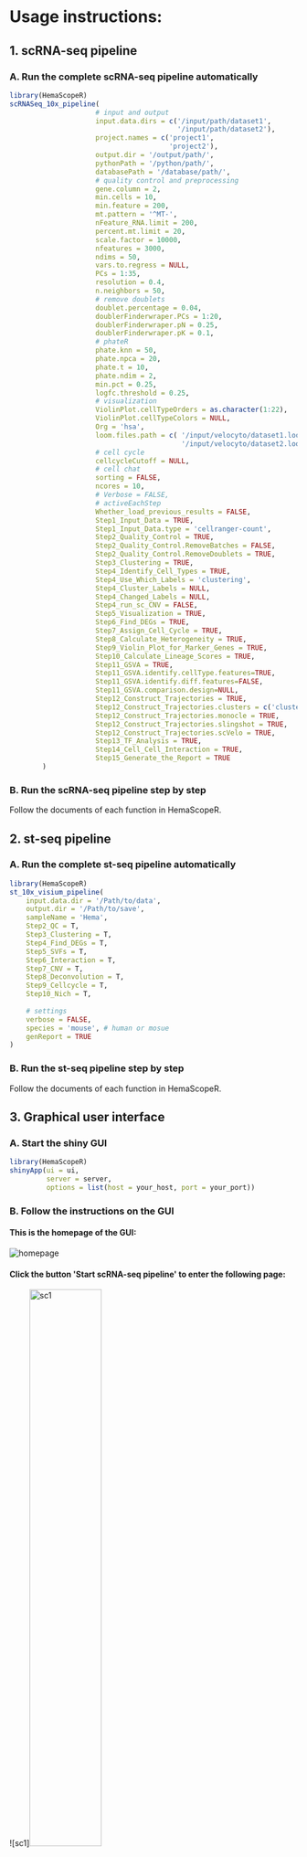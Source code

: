 # Usage instructions:

## 1. scRNA-seq pipeline

### A. Run the complete scRNA-seq pipeline automatically
```R
library(HemaScopeR)
scRNASeq_10x_pipeline(
                     # input and output
                     input.data.dirs = c('/input/path/dataset1',
                                         '/input/path/dataset2'),
                     project.names = c('project1',
                                       'project2'), 
                     output.dir = '/output/path/',
                     pythonPath = '/python/path/',
                     databasePath = '/database/path/',
                     # quality control and preprocessing
                     gene.column = 2,
                     min.cells = 10,
                     min.feature = 200,
                     mt.pattern = '^MT-',
                     nFeature_RNA.limit = 200,
                     percent.mt.limit = 20,
                     scale.factor = 10000,
                     nfeatures = 3000,
                     ndims = 50,
                     vars.to.regress = NULL,
                     PCs = 1:35,
                     resolution = 0.4,
                     n.neighbors = 50,
                     # remove doublets
                     doublet.percentage = 0.04,
                     doublerFinderwraper.PCs = 1:20,
                     doublerFinderwraper.pN = 0.25,
                     doublerFinderwraper.pK = 0.1,
                     # phateR
                     phate.knn = 50,
                     phate.npca = 20,
                     phate.t = 10,
                     phate.ndim = 2,
                     min.pct = 0.25,
                     logfc.threshold = 0.25,
                     # visualization
                     ViolinPlot.cellTypeOrders = as.character(1:22),
                     ViolinPlot.cellTypeColors = NULL,
                     Org = 'hsa',
                     loom.files.path = c( '/input/velocyto/dataset1.loom',
                                          '/input/velocyto/dataset2.loom'),
                     # cell cycle
                     cellcycleCutoff = NULL,
                     # cell chat
                     sorting = FALSE,
                     ncores = 10,
                     # Verbose = FALSE,
                     # activeEachStep
                     Whether_load_previous_results = FALSE,
                     Step1_Input_Data = TRUE,
                     Step1_Input_Data.type = 'cellranger-count',
                     Step2_Quality_Control = TRUE,
                     Step2_Quality_Control.RemoveBatches = FALSE,
                     Step2_Quality_Control.RemoveDoublets = TRUE,
                     Step3_Clustering = TRUE,
                     Step4_Identify_Cell_Types = TRUE,
                     Step4_Use_Which_Labels = 'clustering',
                     Step4_Cluster_Labels = NULL,
                     Step4_Changed_Labels = NULL,
                     Step4_run_sc_CNV = FALSE,
                     Step5_Visualization = TRUE,
                     Step6_Find_DEGs = TRUE,
                     Step7_Assign_Cell_Cycle = TRUE,
                     Step8_Calculate_Heterogeneity = TRUE,
                     Step9_Violin_Plot_for_Marker_Genes = TRUE,
                     Step10_Calculate_Lineage_Scores = TRUE,
                     Step11_GSVA = TRUE,
                     Step11_GSVA.identify.cellType.features=TRUE,
                     Step11_GSVA.identify.diff.features=FALSE,
                     Step11_GSVA.comparison.design=NULL,
                     Step12_Construct_Trajectories = TRUE,
                     Step12_Construct_Trajectories.clusters = c('cluster1', 'cluster2', 'cluster3'), 
                     Step12_Construct_Trajectories.monocle = TRUE,
                     Step12_Construct_Trajectories.slingshot = TRUE,
                     Step12_Construct_Trajectories.scVelo = TRUE,
                     Step13_TF_Analysis = TRUE,
                     Step14_Cell_Cell_Interaction = TRUE,
                     Step15_Generate_the_Report = TRUE
        )
```

### B. Run the scRNA-seq pipeline step by step

Follow the documents of each function in HemaScopeR.

## 2. st-seq pipeline

### A. Run the complete st-seq pipeline automatically

```R
library(HemaScopeR)
st_10x_visium_pipeline(
    input.data.dir = '/Path/to/data',
    output.dir = '/Path/to/save',
    sampleName = 'Hema',
    Step2_QC = T,
    Step3_Clustering = T,
    Step4_Find_DEGs = T,
    Step5_SVFs = T,
    Step6_Interaction = T,
    Step7_CNV = T,
    Step8_Deconvolution = T,
    Step9_Cellcycle = T,
    Step10_Nich = T,
    
    # settings
    verbose = FALSE,
    species = 'mouse', # human or mosue
    genReport = TRUE
)
```

### B. Run the st-seq pipeline step by step

Follow the documents of each function in HemaScopeR.

## 3. Graphical user interface

### A. Start the shiny GUI

```R
library(HemaScopeR)
shinyApp(ui = ui, 
         server = server, 
         options = list(host = your_host, port = your_port))
```

### B. Follow the instructions on the GUI

#### This is the homepage of the GUI:
![homepage](https://github.com/ZhenyiWangTHU/HemaScopeR/blob/main/HemaScopeR_shiny_home.png)

#### Click the button 'Start scRNA-seq pipeline' to enter the following page:
![sc1]<img src="https://github.com/ZhenyiWangTHU/HemaScopeR/blob/main/HemaScopeR_shiny_sc1.png" alt="sc1" width="50%">

#### After data loading, click the button 'Step 2. Quanlity Control' to enter the following page:
![sc2](https://github.com/ZhenyiWangTHU/HemaScopeR/blob/main/HemaScopeR_shiny_sc2.png)

Run the rest steps by following the instructions on the GUI to run the pipeline step by step.

## 4. Docker

### A. Pull the 'hemascoper' docker image

```shell
docker pull l1hj/hemascoper
```
### B. Start a docker container

```shell
docker run -it --security-opt seccomp=unconfined hemascoper /bin/bash
```

Jupyter notebook is also available, which can be started as follow (e.g. set the port as 8888):
```shell
docker run -i -t -p 8888:8888 continuumio/miniconda3 /bin/bash -c "\
    mkdir -p /opt/notebooks && \
    jupyter notebook \
    --notebook-dir=/opt/notebooks --ip='*' --port=8888 \
    --no-browser --allow-root"
```

## 5. Demo datasets
The demo datasets are available in our Cloud Drive via this link [https://cloud.tsinghua.edu.cn/d/3d363e32665249409571/](https://cloud.tsinghua.edu.cn/d/3d363e32665249409571/).

### A. scRNA-seq demo
We use the SRR7881414 dataset from demo datasets to demonstrate the scRNA-seq pipeline in HemaScopeR.
```R
library(HemaScopeR)
scRNASeq_10x_pipeline(
                     # input and output
                     input.data.dirs = c('./testData/SRR7881414_filtered_feature_bc_matrix'),
                     project.names = c('SRR7881414'), 
                     output.dir = './testData/SRR7881414_result',
                     pythonPath = '/python/path',
                     databasePath = '/database/path/',
                     # quality control and preprocessing
                     gene.column = 2,
                     min.cells = 10,
                     min.feature = 200,
                     mt.pattern = '^MT-',
                     nFeature_RNA.limit = 200,
                     percent.mt.limit = 20,
                     scale.factor = 10000,
                     nfeatures = 3000,
                     ndims = 50,
                     vars.to.regress = NULL,
                     PCs = 1:35,
                     resolution = 0.4,
                     n.neighbors = 50,
                     # remove doublets
                     doublet.percentage = 0.04,
                     doublerFinderwraper.PCs = 1:20,
                     doublerFinderwraper.pN = 0.25,
                     doublerFinderwraper.pK = 0.1,
                     # phateR
                     phate.knn = 50,
                     phate.npca = 20,
                     phate.t = 10,
                     phate.ndim = 2,
                     min.pct = 0.25,
                     logfc.threshold = 0.25,
                     # visualization
                     ViolinPlot.cellTypeOrders = NULL,
                     ViolinPlot.cellTypeColors = NULL,
                     Org = 'hsa',
                     loom.files.path = c('./testData/SRR7881414.loom'),
                     # cell cycle
                     cellcycleCutoff = NULL,
                     # cell chat
                     sorting = FALSE,
                     ncores = 10,
                     # Verbose = FALSE,
                     # activeEachStep
                     Whether_load_previous_results = FALSE,
                     Step1_Input_Data = TRUE,
                     Step1_Input_Data.type = 'cellranger-count',
                     Step2_Quality_Control = TRUE,
                     Step2_Quality_Control.RemoveBatches = FALSE,
                     Step2_Quality_Control.RemoveDoublets = TRUE,
                     Step3_Clustering = TRUE,
                     Step4_Identify_Cell_Types = TRUE,
                     Step4_Use_Which_Labels = 'clustering',
                     Step4_Cluster_Labels = NULL,
                     Step4_Changed_Labels = NULL,
                     Step4_run_sc_CNV = TRUE,
                     Step5_Visualization = TRUE,
                     Step6_Find_DEGs = TRUE,
                     Step7_Assign_Cell_Cycle = TRUE,
                     Step8_Calculate_Heterogeneity = TRUE,
                     Step9_Violin_Plot_for_Marker_Genes = TRUE,
                     Step10_Calculate_Lineage_Scores = TRUE,
                     Step11_GSVA = TRUE,
                     Step11_GSVA.identify.cellType.features=TRUE,
                     Step11_GSVA.identify.diff.features=FALSE,
                     Step11_GSVA.comparison.design=NULL,
                     Step12_Construct_Trajectories = TRUE,
                     Step12_Construct_Trajectories.clusters = NULL, 
                     Step12_Construct_Trajectories.monocle = TRUE,
                     Step12_Construct_Trajectories.slingshot = TRUE,
                     Step12_Construct_Trajectories.scVelo = TRUE,
                     Step13_TF_Analysis = TRUE,
                     Step14_Cell_Cell_Interaction = TRUE,
                     Step15_Generate_the_Report = TRUE
        )
```

### B. st-seq demo
We use one sample from the GSE230207 dataset in the demo datasets to showcase the st-seq pipeline in HemaScopeR. The other st-seq datasets within the demo can be run using the same code. And you just need to adjust specific paths and parameters.
```R 
library(HemaScopeR)
st_10x_visium_pipeline(
    input.data.dir = './testData/GSE230207_RAW/hot',
    output.dir = './testData/GSE230207_hot_result',
    sampleName = 'GSE230207_hot',
    Step2_QC = TRUE,
    Step3_Clustering = TRUE,
    Step4_Find_DEGs = TRUE,
    Step5_SVFs = TRUE,
    Step6_Interaction = TRUE,
    Step7_CNV = TRUE,
    Step8_Deconvolution = TRUE,
    Step9_Cellcycle = TRUE,
    Step10_Nich = TRUE,
    
    # settings
    verbose = FALSE,
    species = 'human', # human or mosue
    genReport = TRUE
)
```

### C. Examples of HTML-formatted analysis reports
The HTML-formatted demo analysis reports can be accessed via these links [https://github.com/ZhenyiWangTHU/HemaScopeR/blob/main/sc_demo_report.rar](https://github.com/ZhenyiWangTHU/HemaScopeR/blob/main/sc_demo_report.rar) and [https://github.com/ZhenyiWangTHU/HemaScopeR/blob/main/st_demo_report.rar](https://github.com/ZhenyiWangTHU/HemaScopeR/blob/main/st_demo_report.rar), at the same time, we are continually updating and optimizing the format and content of these reports.